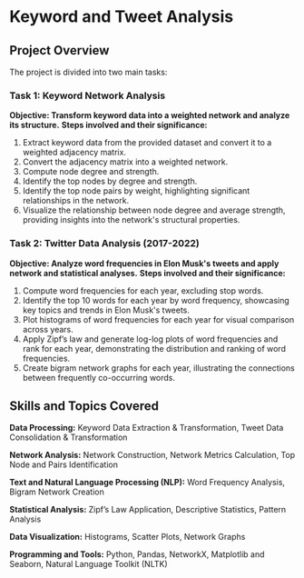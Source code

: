 # Keyword and Tweet Analysis

## Project Overview
The project is divided into two main tasks:
### Task 1: Keyword Network Analysis
**Objective: Transform keyword data into a weighted network and analyze its structure.**
**Steps involved and their significance:**
1. Extract keyword data from the provided dataset and convert it to a weighted adjacency matrix.
2. Convert the adjacency matrix into a weighted network.
3. Compute node degree and strength.
4. Identify the top nodes by degree and strength.
5. Identify the top node pairs by weight, highlighting significant relationships in the network.
6. Visualize the relationship between node degree and average strength, providing insights into the network's structural properties.

### Task 2: Twitter Data Analysis (2017-2022)
**Objective: Analyze word frequencies in Elon Musk's tweets and apply network and statistical analyses.**
**Steps involved and their significance:**
1. Compute word frequencies for each year, excluding stop words.
2. Identify the top 10 words for each year by word frequency, showcasing key topics and trends in Elon Musk's tweets.
3. Plot histograms of word frequencies for each year for visual comparison across years.
4. Apply Zipf’s law and generate log-log plots of word frequencies and rank for each year, demonstrating the distribution and ranking of word frequencies.
5. Create bigram network graphs for each year, illustrating the connections between frequently co-occurring words.


## Skills and Topics Covered

**Data Processing:** Keyword Data Extraction & Transformation, Tweet Data Consolidation & Transformation

**Network Analysis:** Network Construction, Network Metrics Calculation, Top Node and Pairs Identification

**Text and Natural Language Processing (NLP):** Word Frequency Analysis, Bigram Network Creation

**Statistical Analysis:** Zipf’s Law Application, Descriptive Statistics, Pattern Analysis

**Data Visualization:** Histograms, Scatter Plots, Network Graphs

**Programming and Tools:** Python, Pandas, NetworkX, Matplotlib and Seaborn, Natural Language Toolkit (NLTK)
